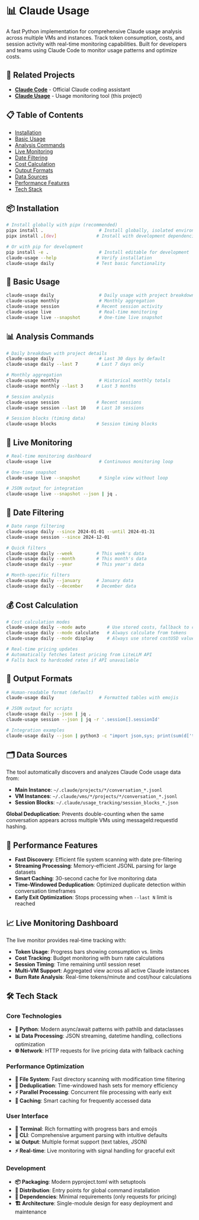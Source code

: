 # 📊 Claude Usage

A fast Python implementation for comprehensive Claude usage analysis across multiple VMs and instances. Track token consumption, costs, and session activity with real-time monitoring capabilities. Built for developers and teams using Claude Code to monitor usage patterns and optimize costs.

## 🔗 Related Projects

- **[Claude Code](https://claude.ai/code)** - Official Claude coding assistant
- **[Claude Usage](https://github.com/goobits/claudeusage)** - Usage monitoring tool (this project)

## 📋 Table of Contents

- [Installation](#-installation)
- [Basic Usage](#-basic-usage)
- [Analysis Commands](#-analysis-commands)
- [Live Monitoring](#-live-monitoring)
- [Date Filtering](#-date-filtering)
- [Cost Calculation](#-cost-calculation)
- [Output Formats](#-output-formats)
- [Data Sources](#-data-sources)
- [Performance Features](#-performance-features)
- [Tech Stack](#️-tech-stack)

## 📦 Installation

```bash
# Install globally with pipx (recommended)
pipx install .                     # Install globally, isolated environment
pipx install .[dev]               # Install with development dependencies

# Or with pip for development
pip install -e .                   # Install editable for development
claude-usage --help               # Verify installation
claude-usage daily                # Test basic functionality
```

## 🎯 Basic Usage

```bash
claude-usage daily                 # Daily usage with project breakdown
claude-usage monthly               # Monthly aggregation
claude-usage session              # Recent session activity
claude-usage live                  # Real-time monitoring
claude-usage live --snapshot       # One-time live snapshot
```

## 📊 Analysis Commands

```bash
# Daily breakdown with project details
claude-usage daily                 # Last 30 days by default
claude-usage daily --last 7       # Last 7 days only

# Monthly aggregation
claude-usage monthly               # Historical monthly totals
claude-usage monthly --last 3     # Last 3 months

# Session analysis
claude-usage session              # Recent sessions
claude-usage session --last 10    # Last 10 sessions

# Session blocks (timing data)
claude-usage blocks               # Session timing blocks
```

## 🔴 Live Monitoring

```bash
# Real-time monitoring dashboard
claude-usage live                  # Continuous monitoring loop

# One-time snapshot
claude-usage live --snapshot       # Single view without loop

# JSON output for integration
claude-usage live --snapshot --json | jq .
```

## 📅 Date Filtering

```bash
# Date range filtering
claude-usage daily --since 2024-01-01 --until 2024-01-31
claude-usage session --since 2024-12-01

# Quick filters
claude-usage daily --week         # This week's data
claude-usage daily --month        # This month's data
claude-usage daily --year         # This year's data

# Month-specific filters
claude-usage daily --january      # January data
claude-usage daily --december     # December data
```

## 💰 Cost Calculation

```bash
# Cost calculation modes
claude-usage daily --mode auto        # Use stored costs, fallback to calculation (default)
claude-usage daily --mode calculate   # Always calculate from tokens
claude-usage daily --mode display     # Always use stored costUSD values

# Real-time pricing updates
# Automatically fetches latest pricing from LiteLLM API
# Falls back to hardcoded rates if API unavailable
```

## 📄 Output Formats

```bash
# Human-readable format (default)
claude-usage daily                 # Formatted tables with emojis

# JSON output for scripts
claude-usage daily --json | jq .
claude-usage session --json | jq -r '.session[].sessionId'

# Integration examples
claude-usage daily --json | python3 -c "import json,sys; print(sum(d['totalCost'] for d in json.load(sys.stdin)['daily']))"
```

## 🗂️ Data Sources

The tool automatically discovers and analyzes Claude Code usage data from:

- **Main Instance**: `~/.claude/projects/*/conversation_*.jsonl`
- **VM Instances**: `~/.claude/vms/*/projects/*/conversation_*.jsonl`
- **Session Blocks**: `~/.claude/usage_tracking/session_blocks_*.json`

**Global Deduplication**: Prevents double-counting when the same conversation appears across multiple VMs using messageId:requestId hashing.

## 🚀 Performance Features

- **Fast Discovery**: Efficient file system scanning with date pre-filtering
- **Streaming Processing**: Memory-efficient JSONL parsing for large datasets
- **Smart Caching**: 30-second cache for live monitoring data
- **Time-Windowed Deduplication**: Optimized duplicate detection within conversation timeframes
- **Early Exit Optimization**: Stops processing when `--last N` limit is reached

## 📈 Live Monitoring Dashboard

The live monitor provides real-time tracking with:

- **Token Usage**: Progress bars showing consumption vs. limits
- **Cost Tracking**: Budget monitoring with burn rate calculations
- **Session Timing**: Time remaining until session reset
- **Multi-VM Support**: Aggregated view across all active Claude instances
- **Burn Rate Analysis**: Real-time tokens/minute and cost/hour calculations

## 🛠️ Tech Stack

### Core Technologies
- **🐍 Python**: Modern async/await patterns with pathlib and dataclasses
- **📊 Data Processing**: JSON streaming, datetime handling, collections optimization
- **🌐 Network**: HTTP requests for live pricing data with fallback caching

### Performance Optimization
- **📁 File System**: Fast directory scanning with modification time filtering
- **🔄 Deduplication**: Time-windowed hash sets for memory efficiency
- **⚡ Parallel Processing**: Concurrent file processing with early exit
- **💾 Caching**: Smart caching for frequently accessed data

### User Interface
- **🎨 Terminal**: Rich formatting with progress bars and emojis
- **📱 CLI**: Comprehensive argument parsing with intuitive defaults
- **📊 Output**: Multiple format support (text tables, JSON)
- **⚡ Real-time**: Live monitoring with signal handling for graceful exit

### Development
- **📦 Packaging**: Modern pyproject.toml with setuptools
- **🔧 Distribution**: Entry points for global command installation
- **🎯 Dependencies**: Minimal requirements (only requests for pricing)
- **🏗️ Architecture**: Single-module design for easy deployment and maintenance
